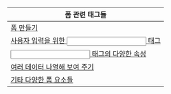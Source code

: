 | 폼 관련 태그들 |
|----|
| [폼 만들기](03-1/README.md) |
| [사용자 입력을 위한 <input> 태그](03-2/README.md) |
| [<input> 태그의 다양한 속성](03-3/README.md) |
| [여러 데이터 나열해 보여 주기](03-4/README.md) |
| [기타 다양한 폼 요소들](03-4/README.md) |
